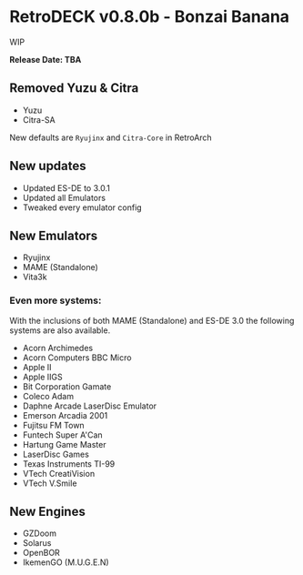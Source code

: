 # RetroDECK v0.8.0b - Bonzai Banana

WIP

**Release Date: TBA**

## Removed Yuzu & Citra

- Yuzu
- Citra-SA

New defaults are `Ryujinx` and `Citra-Core` in RetroArch

## New updates

- Updated ES-DE to 3.0.1
- Updated all Emulators
- Tweaked every emulator config

## New Emulators

- Ryujinx
- MAME (Standalone)
- Vita3k

### Even more systems:

With the inclusions of both MAME (Standalone) and ES-DE 3.0 the following systems are also available.

- Acorn Archimedes
- Acorn Computers BBC Micro
- Apple II
- Apple IIGS
- Bit Corporation Gamate
- Coleco Adam
- Daphne Arcade LaserDisc Emulator
- Emerson Arcadia 2001
- Fujitsu FM Town
- Funtech Super A'Can
- Hartung Game Master
- LaserDisc Games
- Texas Instruments TI-99
- VTech CreatiVision
- VTech V.Smile

## New Engines

- GZDoom
- Solarus
- OpenBOR
- IkemenGO (M.U.G.E.N)


